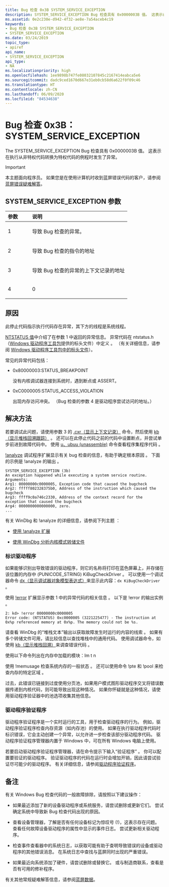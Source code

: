 ```yaml
---
title: Bug 检查 0x3B SYSTEM_SERVICE_EXCEPTION
description: SYSTEM_SERVICE_EXCEPTION Bug 检查具有 0x0000003B 值。 这表示在执行从非特权代码转换为特权代码的例程时发生了异常。
ms.assetid: 0e2c230e-d942-4f32-ae8e-7a54aceb4c19
keywords:
- Bug 检查 0x3B SYSTEM_SERVICE_EXCEPTION
- SYSTEM_SERVICE_EXCEPTION
ms.date: 03/24/2019
topic_type:
- apiref
api_name:
- SYSTEM_SERVICE_EXCEPTION
api_type:
- NA
ms.localizationpriority: high
ms.openlocfilehash: 1ee9898b747fe08032107845c2167414eabca5e6
ms.sourcegitcommit: dadc9ced1670d667e31eb0cb58d6a622f0f09c46
ms.translationtype: HT
ms.contentlocale: zh-CN
ms.lasthandoff: 06/09/2020
ms.locfileid: "84534638"
---
```

# <a name="bug-check-0x3b-system_service_exception"></a>Bug 检查 0x3B：SYSTEM\_SERVICE\_EXCEPTION

The SYSTEM\_SERVICE\_EXCEPTION Bug 检查具有 0x0000003B 值。 这表示在执行从非特权代码转换为特权代码的例程时发生了异常。

> [!IMPORTANT]
> 本主题面向程序员。 如果您是在使用计算机时收到蓝屏错误代码的客户，请参阅[蓝屏错误疑难解答](https://www.windows.com/stopcode)。


## <a name="system_service_exception-parameters"></a>SYSTEM\_SERVICE\_EXCEPTION 参数

<table>
<colgroup>
<col width="20%" />
<col width="80%" />
</colgroup>
<thead>
<tr class="header">
<th align="left">参数</th>
<th align="left">说明</th>
</tr>
</thead>
<tbody>
<tr class="odd">
<td align="left"><p>1</p></td>
<td align="left"><p>导致 Bug 检查的异常。 </p></td>
</tr>
<tr class="even">
<td align="left"><p>2</p></td>
<td align="left"><p>导致 Bug 检查的指令的地址</p></td>
</tr>
<tr class="odd">
<td align="left"><p>3</p></td>
<td align="left"><p>导致 Bug 检查的异常的上下文记录的地址</p></td>
</tr>
<tr class="even">
<td align="left"><p>4</p></td>
<td align="left"><p>0</p></td>
</tr>
</tbody>
</table>


<a name="cause"></a>原因
-----

此停止代码指示执行代码存在异常，其下方的线程是系统线程。

[NTSTATUS 值](https://docs.microsoft.com/openspecs/windows_protocols/ms-erref/596a1078-e883-4972-9bbc-49e60bebca55)中介绍了在参数 1 中返回的异常信息。 异常代码在 ntstatus.h（[Windows 驱动程序工具包](https://docs.microsoft.com/windows-hardware/drivers/)提供的标头文件）中定义  。 （有关详细信息，请参阅 [Windows 驱动程序工具包中的标头文件](../gettingstarted/header-files-in-the-windows-driver-kit.md)）。 

常见的异常代码包括：

- 0x80000003:STATUS\_BREAKPOINT

    没有内核调试器连接到系统时，遇到断点或 ASSERT。

- 0xC0000005:STATUS\_ACCESS\_VIOLATION

    出现内存访问冲突。 （Bug 检查的参数 4 是驱动程序尝试访问的地址。）

<a name="resolution"></a>解决方法
----------

若要调试此问题，请使用参数 3 的 [.cxr（显示上下文记录）](-cxr--display-context-record-.md) 命令，然后使用 [kb（显示堆栈回溯跟踪）](k--kb--kc--kd--kp--kp--kv--display-stack-backtrace-.md)   。 还可以在此停止代码之前的代码中设置断点，并尝试单步前进到故障代码中。 使用 [u、ubuu (unassemble)](u--unassemble-.md) 命令查看程序集程序代码    。


[!analyze](-analyze.md) 调试程序扩展显示有关 bug 检查的信息，有助于确定根本原因  。 下面的示例是 !analyze 的输出  。

```dbgcmd
SYSTEM_SERVICE_EXCEPTION (3b)
An exception happened while executing a system service routine.
Arguments:
Arg1: 00000000c0000005, Exception code that caused the bugcheck
Arg2: fffff802328375b0, Address of the instruction which caused the bugcheck
Arg3: ffff9c0a746c2330, Address of the context record for the exception that caused the bugcheck
Arg4: 0000000000000000, zero.
...
```

有关 WinDbg 和 !analyze 的详细信息，请参阅下列主题  ：

 - [使用 !analyze 扩展](using-the--analyze-extension.md) 

 - [使用 WinDbg 分析内核模式转储文件](analyzing-a-kernel-mode-dump-file-with-windbg.md)

### <a name="identify-the-driver"></a>标识驱动程序

如果能够识别出导致错误的驱动程序，则它的名称将打印在蓝色屏幕上，并存储在该位置的内存中 (PUNICODE\_STRING) KiBugCheckDriver  。 可以使用一个调试器命令 [dx（显示调试器对象模型表达式）](dx--display-visualizer-variables-.md)来显示此内容：`dx KiBugCheckDriver` 。

使用 [!error](-error.md) 扩展显示参数 1 中的异常代码的相关信息  。 以下是 !error 的输出实例  。

```dbgcmd
2: kd> !error 00000000c0000005
Error code: (NTSTATUS) 0xc0000005 (3221225477) - The instruction at 0x%p referenced memory at 0x%p. The memory could not be %s.
```

请查看 WinDbg 的“堆栈文本”输出以获取故障发生时运行的内容的线索  。 如果有多个转储文件可用，请比较信息以查找堆栈中的通用代码。 使用调试器命令，如使用 [kb（显示堆栈回溯）](k--kb--kc--kd--kp--kp--kv--display-stack-backtrace-.md)来调查错误代码  。

使用以下命令列出在内存中加载的模块：lm t n 

使用 !memusage 检查系统内存的一般状态  。 还可以使用命令 !pte 和 !pool 来检查内存的特定区域   。 

过去，此错误已链接到过度使用分页池，如果用户模式图形驱动程序交叉将错误数据传递到内核代码，则可能导致出现这种情况。 如果你怀疑就是这种情况，请使用驱动程序验证器中的池选项收集其他信息。

### <a name="driver-verifier"></a>驱动程序验证程序

驱动程序验证程序是一个实时运行的工具，用于检查驱动程序的行为。 例如，驱动程序验证程序检查内存资源（如内存池）的使用。 如果在执行驱动程序代码时标识错误，它会主动创建一个异常，以允许进一步检查该部分驱动程序代码。 驱动程序验证程序管理器内置于 Windows 中，可在所有 Windows 电脑上使用。 

若要启动驱动程序验证程序管理器，请在命令提示下输入“验证程序”  。 你可以配置要验证的驱动程序。 验证驱动程序的代码在运行时会增加开销，因此请尝试验证尽可能少的驱动程序。 有关详细信息，请参阅[驱动程序验证程序](https://docs.microsoft.com/windows-hardware/drivers/devtest/driver-verifier)。


<a name="remarks"></a>备注
-------

有关 Windows Bug 检查代码的一般故障排除，请按照以下建议操作：

-   如果最近添加了新的设备驱动程序或系统服务，请尝试删除或更新它们。 尝试确定系统中导致新 Bug 检查代码出现的原因。

-   查看设备管理器，了解是否有任何设备标记为惊叹号 (!)，这表示存在问题。 查看任何故障设备驱动程序的属性中显示的事件日志。 尝试更新相关驱动程序。

-   检查事件查看器中的系统日志，以获取可能有助于查明导致错误的设备或驱动程序的其他错误消息。 在系统日志中查找与蓝屏同时出现的严重错误。

-   如果最近向系统添加了硬件，请尝试删除或替换它。 或与制造商联系，查看是否有可用的修补程序。

有关其他常规疑难解答信息，请参阅[蓝屏数据](blue-screen-data.md)。
